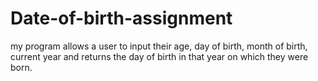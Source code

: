 # Date-of-birth-assignment
my program allows a user to input their age, day of birth, month of birth, current year and returns the day of birth in that year on which they were born.
